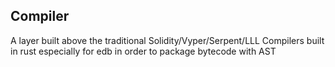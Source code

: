 ## Compiler

A layer built above the traditional Solidity/Vyper/Serpent/LLL Compilers built in rust especially for edb
in order to package bytecode with AST
